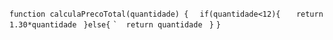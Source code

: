 ```function calculaPrecoTotal(quantidade) { ```
```  if(quantidade<12){ ```
```    return 1.30*quantidade ```
```  }else{ ```
``` `  return quantidade ```
```  } ```
``` } ```